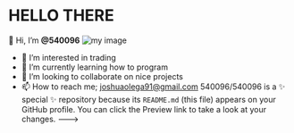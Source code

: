 # HELLO THERE

👋 Hi, I’m **@540096**
![my image](https://img.freepik.com/free-photo/abstract-background-with-low-poly-design_1048-8478.jpg?w=740&t=st=1694267546~exp=1694268146~hmac=6eda322ef6d123e650eaea8ca96a392b97888b9e7f6b7b1daa066951cae33e33)
- 👀 I’m interested in trading 
- 🌱 I’m currently learning how to program
- 💞️ I’m looking to collaborate on nice projects
- 📫 How to reach me; joshuaolega91@gmail.com
540096/540096 is a ✨ special ✨ repository because its `README.md` (this file) appears on your GitHub profile.
You can click the Preview link to take a look at your changes.
--->
